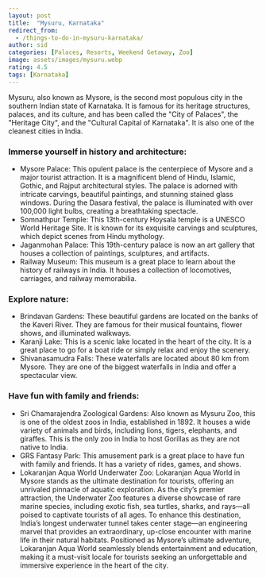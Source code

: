 ```yaml
---
layout: post
title:  "Mysuru, Karnataka"
redirect_from:
  - /things-to-do-in-mysuru-karnataka/
author: sid
categories: [Palaces, Resorts, Weekend Getaway, Zoo]
image: assets/images/mysuru.webp
rating: 4.5
tags: [Karnataka]
---
```

Mysuru, also known as Mysore, is the second most populous city in the southern Indian state of Karnataka. It is famous for its heritage structures, palaces, and its culture, and has been called the "City of Palaces", the "Heritage City", and the "Cultural Capital of Karnataka". It is also one of the cleanest cities in India.

<h3>Immerse yourself in history and architecture:</h3>

* Mysore Palace: This opulent palace is the centerpiece of Mysore and a major tourist attraction. It is a magnificent blend of Hindu, Islamic, Gothic, and Rajput architectural styles. The palace is adorned with intricate carvings, beautiful paintings, and stunning stained glass windows. During the Dasara festival, the palace is illuminated with over 100,000 light bulbs, creating a breathtaking spectacle.
* Somnathpur Temple: This 13th-century Hoysala temple is a UNESCO World Heritage Site. It is known for its exquisite carvings and sculptures, which depict scenes from Hindu mythology.
* Jaganmohan Palace: This 19th-century palace is now an art gallery that houses a collection of paintings, sculptures, and artifacts.
* Railway Museum: This museum is a great place to learn about the history of railways in India. It houses a collection of locomotives, carriages, and railway memorabilia.

<h3>Explore nature:</h3>

* Brindavan Gardens: These beautiful gardens are located on the banks of the Kaveri River. They are famous for their musical fountains, flower shows, and illuminated walkways.
* Karanji Lake: This is a scenic lake located in the heart of the city. It is a great place to go for a boat ride or simply relax and enjoy the scenery.
* Shivanasamudra Falls: These waterfalls are located about 80 km from Mysore. They are one of the biggest waterfalls in India and offer a spectacular view.

<h3>Have fun with family and friends:</h3>

* Sri Chamarajendra Zoological Gardens: Also known as Mysuru Zoo, this is one of the oldest zoos in India, established in 1892. It houses a wide variety of animals and birds, including lions, tigers, elephants, and giraffes. This is the only zoo in India to host Gorillas as they are not native to India.
* GRS Fantasy Park: This amusement park is a great place to have fun with family and friends. It has a variety of rides, games, and shows.
* Lokaranjan Aqua World Underwater Zoo: Lokaranjan Aqua World in Mysore stands as the ultimate destination for tourists, offering an unrivaled pinnacle of aquatic exploration. As the city’s premier attraction, the Underwater Zoo features a diverse showcase of rare marine species, including exotic fish, sea turtles, sharks, and rays—all poised to captivate tourists of all ages. To enhance this destination, India’s longest underwater tunnel takes center stage—an engineering marvel that provides an extraordinary, up-close encounter with marine life in their natural habitats. Positioned as Mysore’s ultimate adventure, Lokaranjan Aqua World seamlessly blends entertainment and education, making it a must-visit locale for tourists seeking an unforgettable and immersive experience in the heart of the city.


<div class="pa-carousel-widget" style="width:100%; height:480px; display:none;"
  data-link="https://www.justwravel.com/"
  data-title="Mysuru, Karnataka"
  data-description="Palaces, Resorts, Weekend Getaway, Zoo">
  <object data="https://lh3.googleusercontent.com/pw/AP1GczOYuIIb6wpL1TXhg2hFef8dwrwc3ndRbGRDyel4kQs2jUtBG8rDnsRXNvNHykZCiKAwHHgkzGxJqH4C1CCW6RsQll4GNJMm82bRUj6qrHyJgYOX3dcS=w960-rw-h720"></object>
  <object data="https://lh3.googleusercontent.com/pw/AP1GczMMLheR8i9hT63i05zYaFSC7lw9oTZRCevDiosXKTwV2D4QXhzBQq1NxK_Lb8-QSaU_tzYGX6RLwpOJlcO1hVhtlyfdIkd-STKIY5NPPmttBQ4SFHmP=w960-rw-h720"></object>
  <object data="https://lh3.googleusercontent.com/pw/AP1GczPb84lWsB1A1Pu1EP1pyLP9M3AxgSZXF_oFN9Q9xm8tPRoCRMwDhgY5ZqmGrJxJdzroTL2UqG6btOkYFb7KFsfqNb34tzJyaQe0NXkzSP9WFZI23mmh=w960-rw-h720"></object>
  <object data="https://lh3.googleusercontent.com/pw/AP1GczNcvilYukcq3bIfbSphMdGm0wFfnDqO-4gtM6ZJKJwuIjtKej64l7j9D1MpJXmNm9AHXiKiwvbuyIKbg3DIILr8x72903G6-QKtpTH0SiyDk3ZsZQpa=w960-rw-h720"></object>
  <object data="https://lh3.googleusercontent.com/pw/AP1GczPoAHB2ndc-uD9fAHhnZpaweVL5v49UpWwwVRwhA1hOjlnhyF0sxN9iFIV9WoLHYMM2TwAV9yTzI0mOMoESXaI5gpOSPhddjA9QgbR7U1zK8p-wyCwe=w960-rw-h720"></object>
  <object data="https://lh3.googleusercontent.com/pw/AP1GczOljqo8bnLao7PGNTeXAu8qLPF9WI7dcjupkAEz3hqARxbG9r8agAuUa4P3MV9H-3fGnFReJ8g0gzECi937ENQLZj0ZoZVUHSSmJTnJScT9pWwvEAM8=w960-rw-h720"></object>
  <object data="https://lh3.googleusercontent.com/pw/AP1GczPdrvix2hDXH-cGP7l5AMBgTqzMIX3jDwjPGlVdQZbt4Ie7FYNam0KGfFr7K_iVk92MCt10jLC_gt6AHVfjPwEeAuyylsT1-0elXcE2chQHXH6gY_hF=w960-rw-h720"></object>
  <object data="https://lh3.googleusercontent.com/pw/AP1GczPoOO1rPRyGPd6QIB4WupVoZYjRtHMf5zt-5EAZs_Deo2rJ-PkZq5TeCqPJ7Oa9fWIFeeDCKaH1B44M7N2C4qH96mm2z-olMm-8M6XfOUUlh5YFGYW7=w960-rw-h720"></object>
  <object data="https://lh3.googleusercontent.com/pw/AP1GczNka_joUN8OAVhg2bRQmSuMWkfX_tLAZ_MVDdfQhzuWD-NqkLSahLLs2VrJWE2ODRsw-Vnv3MTIoRcWwmoqz67Gio6p1xW1mej87uJD1KkVUJjZZDnJ=w960-rw-h720"></object>
  <object data="https://lh3.googleusercontent.com/pw/AP1GczNRRdsuDXm38Q4B_ptNE2V9MLjly7xpqryWd0emlIbwe74zOw7SAKYsJPo4plBxmauRBwfdOTDGzBCPWSo7fBnedGpapIAz2biW-2802KFavXrryg_o=w960-rw-h720"></object>
  <object data="https://lh3.googleusercontent.com/pw/AP1GczNX83Dn58j56z8exXpdNLj0T0iU_cWMlCzOeVB2xhoE5KSmljRAe1V05RVGd1Kjvu_M1Ihbs67pZUSNJFx2Pnno_Bn-fYPcTwSnGI1BMMpe3tlF8Osr=w960-rw-h720"></object>
  <object data="https://lh3.googleusercontent.com/pw/AP1GczN4h_0rgzmhtXANaKePW5xuv6FfP5fb_fdvh7J-dS6qM2eFErc7Kl3DpFiP2zD2FuYi-bZf-IUOifZsxRqlPBoI0CXbkxl8cpTbOYPs531OusgSTD5F=w960-rw-h720"></object>
  <object data="https://lh3.googleusercontent.com/pw/AP1GczNoIWC_me99IqHFOS8NawrkX39jq1sIUiJarzqi9E54m4JGRjVkh1qvNIgst34fxCBRbeoUWy7Nt152nOF7QPfZbK0uXU0d1In1a9rtMlW1moW40bdZ=w960-rw-h720"></object>
  <object data="https://lh3.googleusercontent.com/pw/AP1GczNCrRnXey3gpbPV9FhHiM0-8xJt89gnwvJPeArcy5RxZL3dbIHFl8yi1G5QZOo_iNoLeJCb9umfKKG_A9wgE9s0VwUUhwhpAu1yCvvQjklw_gu3rWao=w960-rw-h720"></object>
  <object data="https://lh3.googleusercontent.com/pw/AP1GczOsmWY9AjdVFrdJPsv7FsNUcShYUAmXmSAGOOesfO9Mx29E-D44321IPDYgxf-KYew0APdZ26rwpqI3HlI-lVl15qp7AweEJcPk3WWtDSNIFpIddd22=w960-rw-h720"></object>
  <object data="https://lh3.googleusercontent.com/pw/AP1GczMTOUwKGQx1jGcmPAuvPx2cDc0iDLjMA8gBscZ-sFVLCkx5bMUHgIzHZ9A-xiZEf5_bEZUnN7cIS_mKs_hbbBgYUODoy0eG6zFM3ODn1yAXhxai-wa2=w960-rw-h720"></object>
  <object data="https://lh3.googleusercontent.com/pw/AP1GczNIJX8aGeVBmJYQTJ3sfOtbNgkKrheX6KDJBTBRSkywCyVXZCE66bUF9nJJdx_fPM5Siit24wtUagTQx_cp2HJf7ONmE2fvG4E2cZ54H092cUY4TyB6=w960-rw-h720"></object>
  <object data="https://lh3.googleusercontent.com/pw/AP1GczPRv7vZqDhGZW8mWtibyeK7x0c5__kKmYYot8v_pbRDFyIxdXp0gNAEIE-c3ldJ5fy1OGpFMo0fi2UkL8rVuG6rj9ThhC2FFRoSlhmgfEpUIHQuXqMw=w960-rw-h720"></object>
  <object data="https://lh3.googleusercontent.com/pw/AP1GczOOqSLAzlLUEyjtCNrdah4iy4Fikumt4cUysFfpgH-FOqQ8WmE0Avf5KqBEIK7dySKrvRJYunO3UAJJw1oA7U4CR-Tn2daWzoBqBTN5bMPYDB3FoPXB=w960-rw-h720"></object>
  <object data="https://lh3.googleusercontent.com/pw/AP1GczP2vteMQp4ywwXj-s3mHithbM3l5YHT6IK6Qb8-5Zet3cMo0shAslw92fFACQcr4T2c4F3ZzUVrEnf6M47mRw4PJ49DNQov3NWm-zbc78Xo0V9KTY-5=w960-rw-h720"></object>
  <object data="https://lh3.googleusercontent.com/pw/AP1GczPrC_vQAggnwnZec6Bq9IdrttvGCFGcOU936eK1RKdydgtlV3TbFkPDcWS0j1CqQOum4Rlcn7Iqu8QY4b1_ufk6LcGcjK5UWN4ogkmFF9HwJTBuMplb=w960-rw-h720"></object>
  <object data="https://lh3.googleusercontent.com/pw/AP1GczN-wV5evn1NQrMjJohBbO8x0ch8PDMvGMaxafzNdFdVmx2PC0USrAZ3SEm_QT8t3vYbdEJZ0BMgNSBsQde2DeyXY4bcCKMguDkTJT1qsPf2t4aeTg3_=w960-rw-h720"></object>
  <object data="https://lh3.googleusercontent.com/pw/AP1GczPUpwD475EeJB3JXgsaT_Omho2_Bn4NE6A2WHWJfaBh8eQUWZ6B7v2Wao-3tDyX_wiUjOyYwSwXHehUJAInr3EHwA_n2v2jFB_SiLda737sVu3KHKh8=w960-rw-h720"></object>
  <object data="https://lh3.googleusercontent.com/pw/AP1GczNZGX6dFVRtY9v3_c9m-CiSfcQydepKywpPqq-2nUX2pSJG5HEPyeZnHCNhtWCjJpEEkrxP-bA2zvEDhB2Ye3dASOcPIpogrXwjQgt5Gfm_sxKEZd4E=w960-rw-h720"></object>
  <object data="https://lh3.googleusercontent.com/pw/AP1GczONy6hSJ3iyIhTX1hYLxTI4u5Hsoj0PHn3aOzLS6ItGp8x7Rbz6a1MONtyHGLOKVwc9SfX5nArzvHgDrMFMHVXX_S7nYWxDMd1u_UoYYvoB67l5ip7E=w960-rw-h720"></object>
  <object data="https://lh3.googleusercontent.com/pw/AP1GczMOInzh2ztYBWeOfeX5ubTA1T4HQAersJQ3rYWOABJAM-XeRTfCILJMp3dmwS9BCe8yNGobsrgFeeRjsxq6KpPmSPMPD_SSFawFkNpcZygnTKiu_leh=w960-rw-h720"></object>
  <object data="https://lh3.googleusercontent.com/pw/AP1GczMsIFN4tXCz9EHz-nHOipRAh-gnFxPVzoHhU0J0O5meohFDagYGZ6zS0kvRUsig59nxLzJJZfPKl8jwJHWM_aebHNGD2VsME21mKpg8JmtPxhmaG3nD=w960-rw-h720"></object>
  <object data="https://lh3.googleusercontent.com/pw/AP1GczMm_zrgstcGNd-HzRFrOxh7isPYhROmFy3hBsKlAg0dyySjQipoduTKW_KpmHdqRuNikLldPSpc51gTEow0iR2tE3xTzTTRbl6el814BkeKDqV0yNEh=w960-rw-h720"></object>
  <object data="https://lh3.googleusercontent.com/pw/AP1GczN-CMIL8AC9sKcgTA1IoHwsIwDLIlP4tk28NwWnvuKVuhOqM8NuWPgfoP3N_9E1Ysd7aAVhnUh64EDVOo5KeXqEcUgWxjAQDRGg5rHJp9n58ztQMo6X=w960-rw-h720"></object>
  <object data="https://lh3.googleusercontent.com/pw/AP1GczOJmZc5nnmpMYQcVd7wmiBcW37xZ_fubJeYGZmUJ4wTxKi849u9_q_uNnKKmaG20RjKkszi-P0cr6bV7_biDWJwy-1QALZqE97RO7Ji-zcCK4Oow7_i=w960-rw-h720"></object>
  <object data="https://lh3.googleusercontent.com/pw/AP1GczOAZaEBpb4aAUdmOhy2mOH4ECmNKSV_ExUqxhZmXh9orDx1SdWcIOB4dOd2sZbhz7e7sSzF_3pZOK6OvGYEDY573ev8N6Up6Ct5szFLEWzxv4v0C3vU=w960-rw-h720"></object>
  <object data="https://lh3.googleusercontent.com/pw/AP1GczPyr_Um-VP0ur4u3_YAOwBFYvTVIKs2KG-DuEeJgUgDSAx-y6yAhA_bXY-aKPSAAWw54Ou_f9kbtlJ2YzCJeqXaK0q5BvOByFzCMM57unWWzKWqHLSy=w960-rw-h720"></object>
  <object data="https://lh3.googleusercontent.com/pw/AP1GczOmed32_FFWLqetmliB9p7byzq5are-bAyDKMm_P2JZ4Ih5YEec3vAxnu2P5zK0IZJARXguucgxPkA2kSld9oqcs7eoUXYuTK9O1wOvGQNWHm5Va97Q=w960-rw-h720"></object>
  <object data="https://lh3.googleusercontent.com/pw/AP1GczO_90bOTZnBVdQLN4DX0MKjPiNUJT9CnL4hm0ekkznEKgUwu7fTAxvx02j6922vUtGzL1BPoCGshaCtmgFQpYHqWOG_XlROkVX9fp8LFjnI5i_pbh-1=w960-rw-h720"></object>
  <object data="https://lh3.googleusercontent.com/pw/AP1GczNedeNq06n7QX2Fa-XCOU5VJMzw5bGqVBT41RNfAkMlxHaCfYFgTUR6g3TMFqj6kAKggd1Q8i_Mmr0c3JpahMdyh6UMkvy3T4RTSqBg1OW9tek_L6UO=w960-rw-h720"></object>
  <object data="https://lh3.googleusercontent.com/pw/AP1GczNRShWABRW_XgZxXUW5b6NyUApPG_0upFVUIe6XBJHguMuVVdvaULbHfJSqBgIDC7avFZCNmHYNoDn0BY2mLWzrTEzM16qG0UWhAXdV7bIJ5SqCyrAq=w960-rw-h720"></object>
  <object data="https://lh3.googleusercontent.com/pw/AP1GczNE6NrfdpA1DB3Rsj1RCTg4xzUCYC_1EnCXzOHAulYBOIBggSAwz8TF7yWhw1VAF0MZhK3y5hdl-27yE02h-4yMBy-6awmB_j5EzK70Nb9x4BL-ZjLj=w960-rw-h720"></object>
  <object data="https://lh3.googleusercontent.com/pw/AP1GczMAn5xVqHvG36RQb9kjw2srXnAT3D70jUUMa-2WW4YOBkuAnw45-X6WdNAQUE_wiTu5IlpwIaDCBvfizf3Tn4MQFpZbP4ySs5FANzSQDQ3b4pjhzrLo=w960-rw-h720"></object>
  <object data="https://lh3.googleusercontent.com/pw/AP1GczPAMvc8pL1VH8cAvzkkgVSqkI6xMDqsAN2tssh5b-WzlaChe_i1ahn-y42wd4EsqeH4zaFtTfjSwQz3WTzyA49HbgmhWPFFuSsQiUTVVvCntkexohNa=w960-rw-h720"></object>
  <object data="https://lh3.googleusercontent.com/pw/AP1GczOYMjDXHAfmneoHM6smeke2XofoyCcgmqNG-18mv4fYQEhxBkiP8AMCwwKGYX6EUrBxj7cAXjbpnXVoTZPOlsL-QuTH81bF8QtBhezf76uBL9pa5Q9n=w960-rw-h720"></object>
  <object data="https://lh3.googleusercontent.com/pw/AP1GczPZEwgGv96f5Z5au2fRXVrSQ3bchYcOSqQlcl-Y1gcMI9IJd1gPQQXrOTzLbhrdpoOIVlGQZmCUQOK1fyOZXaOLImIu5j3x86I8letkYoFMrAp_EsHT=w960-rw-h720"></object>
</div>
